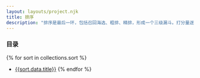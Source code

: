 ```yaml
---
layout: layouts/project.njk
title: 排序
description: "排序是最后一环，包括召回海选、粗排、精排，形成一个三级漏斗。打分量逐级减小，模型规模逐级增大，取得效果与成本间的平衡。"
---
```

### 目录
{% for sort in collections.sort %}
- [{{sort.data.title}}]({{sort.url}})
{% endfor %}